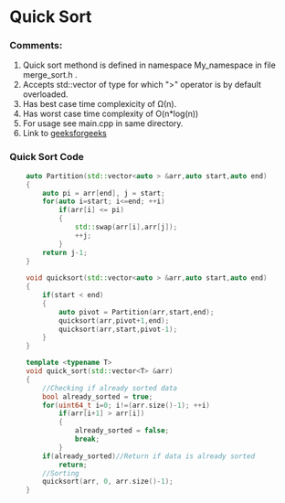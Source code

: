
# Quick Sort

### Comments:

1. Quick sort methond is defined in namespace My_namespace in file merge_sort.h .
2. Accepts std::vector of type for which ">" operator is by default overloaded.
3. Has best case time complexicity of Ω(n).
4. Has worst case time complexity of O(n*log(n))
5. For usage see main.cpp in same directory.
6. Link to [geeksforgeeks](https://www.geeksforgeeks.org/quick-sort/)

### Quick Sort Code

```C++
    auto Partition(std::vector<auto > &arr,auto start,auto end)
    {
        auto pi = arr[end], j = start;
        for(auto i=start; i<=end; ++i)
            if(arr[i] <= pi)
            {
                std::swap(arr[i],arr[j]);
                ++j;
            }
        return j-1;
    }
    
    void quicksort(std::vector<auto > &arr,auto start,auto end)
    {
        if(start < end)
        {
            auto pivot = Partition(arr,start,end);
            quicksort(arr,pivot+1,end);
            quicksort(arr,start,pivot-1);
        }
    }

    template <typename T>
    void quick_sort(std::vector<T> &arr)
    {
        //Checking if already sorted data
        bool already_sorted = true;
        for(uint64_t i=0; i!=(arr.size()-1); ++i)
            if(arr[i+1] > arr[i])
            {
                already_sorted = false;
                break;
            }
        if(already_sorted)//Return if data is already sorted
            return;
        //Sorting
        quicksort(arr, 0, arr.size()-1);
    }
```